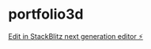 # portfolio3d

[Edit in StackBlitz next generation editor ⚡️](https://stackblitz.com/~/github.com/Crazy2612/portfolio3d)